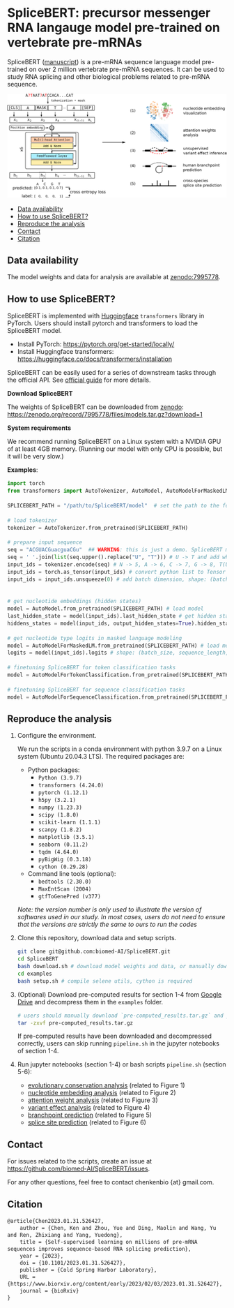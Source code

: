 # SpliceBERT: precursor messenger RNA langauge model pre-trained on vertebrate pre-mRNAs

SpliceBERT ([manuscript](https://www.biorxiv.org/content/10.1101/2023.01.31.526427v1)) is a pre-mRNA sequence language model pre-trained on over 2 million vertebrate pre-mRNA sequences.
It can be used to study RNA splicing and other biological problems related to pre-mRNA sequence.

![SpliceBERT overview](./overview.png)

- [Data availability](#Data-availability)  
- [How to use SpliceBERT?](#how-to-use-splicebert)
- [Reproduce the analysis](#reproduce-the-analysis)
- [Contact](#contact)
- [Citation](#citation)


## Data availability
The model weights and data for analysis are available at [zenodo:7995778](https://doi.org/10.5281/zenodo.7995778).


## How to use SpliceBERT?

SpliceBERT is implemented with [Huggingface](https://huggingface.co/docs/transformers/index) `transformers` library in PyTorch. Users should install pytorch and transformers to load the SpliceBERT model.  
- Install PyTorch: https://pytorch.org/get-started/locally/  
- Install Huggingface transformers: https://huggingface.co/docs/transformers/installation  

SpliceBERT can be easily used for a series of downstream tasks through the official API.
See [official guide](https://huggingface.co/docs/transformers/model_doc/bert) for more details.

**Download SpliceBERT**

The weights of SpliceBERT can be downloaded from [zenodo](https://doi.org/10.5281/zenodo.7995778): https://zenodo.org/record/7995778/files/models.tar.gz?download=1

**System requirements**  

We recommend running SpliceBERT on a Linux system with a NVIDIA GPU of at least 4GB memory. (Running our model with only CPU is possible, but it will be very slow.)

**Examples**:
```python
import torch
from transformers import AutoTokenizer, AutoModel, AutoModelForMaskedLM, AutoModelForTokenClassification

SPLICEBERT_PATH = "/path/to/SpliceBERT/model"  # set the path to the folder of pre-trained SpliceBERT

# load tokenizer
tokenizer = AutoTokenizer.from_pretrained(SPLICEBERT_PATH)

# prepare input sequence
seq = "ACGUACGuacguaCGu"  ## WARNING: this is just a demo. SpliceBERT may not work on sequences shorter than 64nt as it was trained on sequences of 64-1024nt in length
seq = ' '.join(list(seq.upper().replace("U", "T"))) # U -> T and add whitespace
input_ids = tokenizer.encode(seq) # N -> 5, A -> 6, C -> 7, G -> 8, T(U) -> 9. warning: a [CLS] and a [SEP] token will be added to the start and the end of seq
input_ids = torch.as_tensor(input_ids) # convert python list to Tensor
input_ids = input_ids.unsqueeze(0) # add batch dimension, shape: (batch_size, sequence_length)


# get nucleotide embeddings (hidden states)
model = AutoModel.from_pretrained(SPLICEBERT_PATH) # load model
last_hidden_state = model(input_ids).last_hidden_state # get hidden states from last layer
hiddens_states = model(input_ids, output_hidden_states=True).hidden_states # hidden states from the embedding layer (nn.Embedding) and the 6 transformer encoder layers

# get nucleotide type logits in masked language modeling
model = AutoModelForMaskedLM.from_pretrained(SPLICEBERT_PATH) # load model
logits = model(input_ids).logits # shape: (batch_size, sequence_length, vocab_size)

# finetuning SpliceBERT for token classification tasks
model = AutoModelForTokenClassification.from_pretrained(SPLICEBERT_PATH, num_labels=3) # assume the class number is 3, shape: (batch_size, sequence_length, num_labels)

# finetuning SpliceBERT for sequence classification tasks
model = AutoModelForSequenceClassification.from_pretrained(SPLICEBERT_PATH, num_labels=3) # assume the class number is 3, shape: (batch_size, sequence_length, num_labels)

```

## Reproduce the analysis

1. Configure the environment. 

	We run the scripts in a conda environment with python 3.9.7 on a Linux system (Ubuntu 20.04.3 LTS).
	The required packages are:
	- Python packages:
		- `Python (3.9.7)`
		- `transformers (4.24.0)`  
		- `pytorch (1.12.1)`  
		- `h5py (3.2.1)`
		- `numpy (1.23.3)`  
		- `scipy (1.8.0)`  
		- `scikit-learn (1.1.1)`  
		- `scanpy (1.8.2)`
		- `matplotlib (3.5.1)`  
		- `seaborn (0.11.2)`
		- `tqdm (4.64.0)`  
		- `pyBigWig (0.3.18)`
		- `cython (0.29.28)`
	- Command line tools (optional):  
		- `bedtools (2.30.0)`  
		- `MaxEntScan (2004)`
		- `gtfToGenePred (v377)`

	*Note: the version number is only used to illustrate the version of softwares used in our study. In most cases, users do not need to ensure that the versions are strictly the same to ours to run the codes*

2. Clone this repository, download data and setup scripts.  
	```bash
	git clone git@github.com:biomed-AI/SpliceBERT.git
	cd SpliceBERT
	bash download.sh # download model weights and data, or manually download them from [zenodo](https://doi.org/10.5281/zenodo.7995778)
	cd examples
	bash setup.sh # compile selene utils, cython is required
	```

3. (Optional) Download pre-computed results for section 1-4 from [Google Drive](https://drive.google.com/file/d/1TCwbhyMiBP1bGEQcZj1qTH-Rif7Ee93P/view?usp=sharing) and decompress them in the `examples` folder.  
	```bash
	# users should manually download `pre-computed_results.tar.gz` and put it in the `./examples` folder and run the following command to decompress it
	tar -zxvf pre-computed_results.tar.gz
	```
	If pre-computed results have been downloaded and decompressed correctly, 
	users can skip running `pipeline.sh` in the jupyter notebooks of section 1-4.

4. Run jupyter notebooks (section 1-4) or bash scripts `pipeline.sh` (section 5-6):

	- [evolutionary conservation analysis](./examples/00-conservation) (related to Figure 1)  
	- [nucleotide embedding analysis](./examples/02-embedding) (related to Figure 2)  
	- [attention weight analysis](./examples/03-attention) (related to Figure 3)  
	- [variant effect analysis](./examples/01-variant) (related to Figure 4)  
	- [branchpoint prediction](./examples/05-bp-prediction) (related to Figure 5)
	- [splice site prediction](./examples/04-splicesite-prediction) (related to Figure 6)


## Contact
For issues related to the scripts, create an issue at https://github.com/biomed-AI/SpliceBERT/issues.

For any other questions, feel free to contact chenkenbio {at} gmail.com.

## Citation

```TeX
@article{Chen2023.01.31.526427,
	author = {Chen, Ken and Zhou, Yue and Ding, Maolin and Wang, Yu and Ren, Zhixiang and Yang, Yuedong},
	title = {Self-supervised learning on millions of pre-mRNA sequences improves sequence-based RNA splicing prediction},
	year = {2023},
	doi = {10.1101/2023.01.31.526427},
	publisher = {Cold Spring Harbor Laboratory},
	URL = {https://www.biorxiv.org/content/early/2023/02/03/2023.01.31.526427},
	journal = {bioRxiv}
}
```
